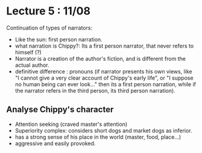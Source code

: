 # Lecture 5 : 11/08

Continuation of types of narrators:

- Like the sun: first person narration.
- what narration is Chippy?: Its a first person narrator, that never refers to himself (?)
- Narrator is a creation of the author's fiction, and is different from the actual author.
- definitive difference : pronouns (if narrator presents his own views, like "I cannot give a very clear account of Chippy's early life", or "I suppose no human being can ever look..." then its a first person narration, while if the narrator refers in the third person, its third person narration).

## Analyse Chippy's character

- Attention seeking (craved master's attention)
- Superiority complex: considers short dogs and market dogs as inferior.
- has a strong sense of his place in the world (master, food, place...)
- aggressive and easily provoked.


